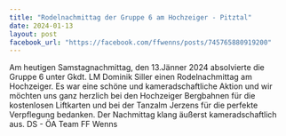 ```yaml
---
title: "Rodelnachmittag der Gruppe 6 am Hochzeiger - Pitztal"
date: 2024-01-13
layout: post
facebook_url: "https://facebook.com/ffwenns/posts/745765880919200"
---
```


Am heutigen Samstagnachmittag, den 13.Jänner 2024 absolvierte die Gruppe 6 unter Gkdt. LM Dominik Siller einen Rodelnachmittag am Hochzeiger. Es war eine schöne und kameradschaftliche Aktion und wir möchten uns ganz herzlich bei den Hochzeiger Bergbahnen für die kostenlosen Liftkarten und bei der Tanzalm Jerzens für die perfekte Verpflegung bedanken. Der Nachmittag klang äußerst kameradschaftlich aus. DS - ÖA Team FF Wenns